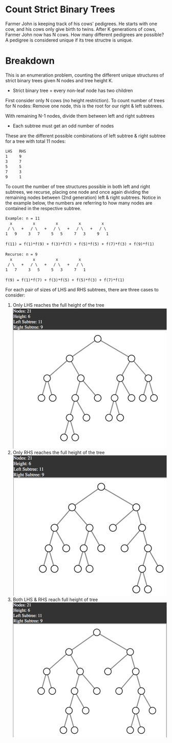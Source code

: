 # Count Strict Binary Trees
Farmer John is keeping track of his cows' pedigrees. He starts with one cow, and his cows only give birth to twins. After K generations of cows, Farmer John now has N cows. How many different pedigrees are possible? A pedigree is considered unique if its tree structre is unique.

# Breakdown

This is an enumeration problem, counting the different unique structures of strict binary trees given N nodes and tree height K.

* Strict binary tree = every non-leaf node has two children

First consider only N cows (no height restriction). To count number of trees for N nodes: Remove one node, this is the root for our right & left subtrees.

With remaining N-1 nodes, divide them between left and right subtrees

* Each subtree must get an odd number of nodes

These are the different possible combinations of left subtree & right subtree for a tree with total 11 nodes:

    LHS   RHS
    1     9
    3     7
    5     5
    7     3
    9     1

To count the number of tree structures possible in both left and right subtrees, we recurse, placing one node and once again dividing the remaining nodes between (2nd generation) left & right subtrees. Notice in the example below, the numbers are referring to how many nodes are contained in the respective subtree.

    Example: n = 11
      x         x         x         x         x
     / \   +   / \   +   / \   +   / \   +   / \
    1   9     3   7     5   5     7   3     9   1

    f(11) = f(1)*f(9) + f(3)*f(7) + f(5)*f(5) + f(7)*f(3) + f(9)*f(1)

    Recurse: n = 9
      x         x         x         x
     / \   +   / \   +   / \   +   / \
    1   7     3   5     5   3     7   1

    f(9) = f(1)*f(7) + f(3)*f(5) + f(5)*f(3) + f(7)*f(1)

For each pair of sizes of LHS and RHS subtrees, there are three cases to consider:
1. Only LHS reaches the full height of the tree
![](LeftSubtreeLonger.png)
2. Only RHS reaches the full height of the tree
![](RightSubtreeLonger.png)
3. Both LHS & RHS reach full height of tree
![](EqualHeightSubtrees.png)
